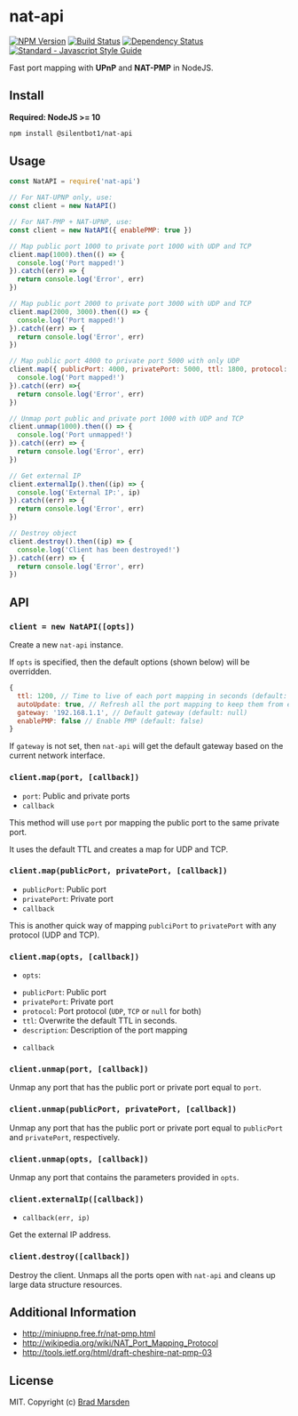 # nat-api

[![NPM Version][nat-api-ni]][nat-api-nu]
[![Build Status][nat-api-bi]][nat-api-bu]
[![Dependency Status][nat-api-di]][nat-api-du]
[![Standard - Javascript Style Guide][standard-image]][standard-url]

Fast port mapping with **UPnP** and **NAT-PMP** in NodeJS.

## Install

**Required: NodeJS >= 10**

```sh
npm install @silentbot1/nat-api
```

## Usage

```js
const NatAPI = require('nat-api')

// For NAT-UPNP only, use:
const client = new NatAPI()

// For NAT-PMP + NAT-UPNP, use:
const client = new NatAPI({ enablePMP: true })

// Map public port 1000 to private port 1000 with UDP and TCP
client.map(1000).then(() => {
  console.log('Port mapped!')
}).catch((err) => {
  return console.log('Error', err)
})

// Map public port 2000 to private port 3000 with UDP and TCP
client.map(2000, 3000).then(() => {
  console.log('Port mapped!')
}).catch((err) => {
  return console.log('Error', err)
})

// Map public port 4000 to private port 5000 with only UDP
client.map({ publicPort: 4000, privatePort: 5000, ttl: 1800, protocol: 'UDP' }).then(() => {
  console.log('Port mapped!')
}).catch((err) =>{
  return console.log('Error', err)
})

// Unmap port public and private port 1000 with UDP and TCP
client.unmap(1000).then(() => {
  console.log('Port unmapped!') 
}).catch((err) => {
  return console.log('Error', err)
})

// Get external IP
client.externalIp().then((ip) => {
  console.log('External IP:', ip)
}).catch((err) => {
  return console.log('Error', err)
})

// Destroy object
client.destroy().then((ip) => {
  console.log('Client has been destroyed!')
}).catch((err) => {
  return console.log('Error', err)
})
```

## API

### `client = new NatAPI([opts])`

Create a new `nat-api` instance.

If `opts` is specified, then the default options (shown below) will be overridden.

```js
{
  ttl: 1200, // Time to live of each port mapping in seconds (default: 1200)
  autoUpdate: true, // Refresh all the port mapping to keep them from expiring (default: true)
  gateway: '192.168.1.1', // Default gateway (default: null)
  enablePMP: false // Enable PMP (default: false)
}
```

If `gateway` is not set, then `nat-api` will get the default gateway based on the current network interface.

### `client.map(port, [callback])`
* `port`: Public and private ports
* `callback`

This method will use `port` por mapping the public port to the same private port.

It uses the default TTL and creates a map for UDP and TCP.

### `client.map(publicPort, privatePort, [callback])`
* `publicPort`: Public port
* `privatePort`: Private port
* `callback`

This is another quick way of mapping `publciPort` to `privatePort` with any protocol (UDP and TCP).

### `client.map(opts, [callback])`
* `opts`:
 - `publicPort`: Public port
 - `privatePort`: Private port
 - `protocol`: Port protocol (`UDP`, `TCP` or `null` for both)
 - `ttl`: Overwrite the default TTL in seconds.
 - `description`: Description of the port mapping
* `callback`

### `client.unmap(port, [callback])`

Unmap any port that has the public port or private port equal to `port`.

### `client.unmap(publicPort, privatePort, [callback])`

Unmap any port that has the public port or private port equal to `publicPort` and `privatePort`, respectively.

### `client.unmap(opts, [callback])`

Unmap any port that contains the parameters provided in `opts`.

### `client.externalIp([callback])`
* `callback(err, ip)`

Get the external IP address.

### `client.destroy([callback])`

Destroy the client. Unmaps all the ports open with `nat-api` and cleans up large data structure resources.

## Additional Information

- http://miniupnp.free.fr/nat-pmp.html
- http://wikipedia.org/wiki/NAT_Port_Mapping_Protocol
- http://tools.ietf.org/html/draft-cheshire-nat-pmp-03


## License

MIT. Copyright (c) [Brad Marsden](https://github.com/silentbot1)

[nat-api-ni]: https://img.shields.io/npm/v/nat-api.svg
[nat-api-nu]: https://npmjs.org/package/nat-api
[nat-api-bi]: https://img.shields.io/github/actions/workflow/status/silentbot1/nat-api/ci.yml?branch=master
[nat-api-bu]: https://github.com/alxhotel/nat-api/actions
[nat-api-di]: https://img.shields.io/librariesio/release/npm/nat-api
[nat-api-du]: https://libraries.io/npm/nat-api
[standard-image]: https://img.shields.io/badge/code_style-standard-brightgreen.svg
[standard-url]: https://standardjs.com
